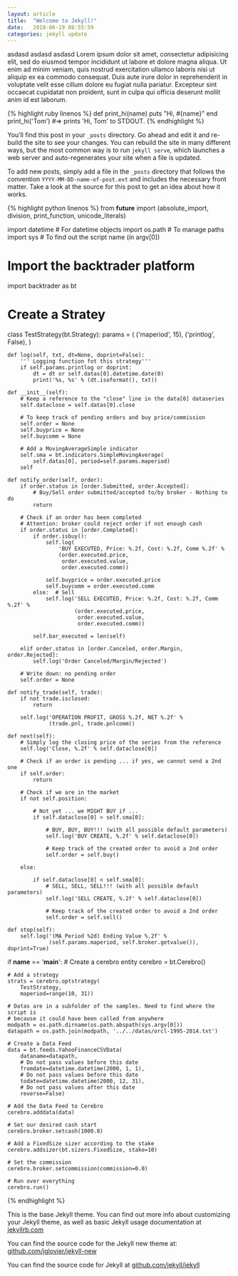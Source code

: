```yaml
---
layout: article
title:  "Welcome to Jekyll!"
date:   2018-06-19 08:55:59
categories: jekyll update
---
```

asdasd
asdasd
asdasd
Lorem ipsum dolor sit amet, consectetur adipisicing elit, sed do eiusmod tempor incididunt ut labore et dolore magna aliqua. Ut enim ad minim veniam, quis nostrud exercitation ullamco laboris nisi ut aliquip ex ea commodo consequat. Duis aute irure dolor in reprehenderit in voluptate velit esse cillum dolore eu fugiat nulla pariatur. Excepteur sint occaecat cupidatat non proident, sunt in culpa qui officia deserunt mollit anim id est laborum.

{% highlight ruby linenos %}
def print_hi(name)
  puts "Hi, #{name}"
end
print_hi('Tom')
#=> prints 'Hi, Tom' to STDOUT.
{% endhighlight %}

You’ll find this post in your `_posts` directory. Go ahead and edit it and re-build the site to see your changes. You can rebuild the site in many different ways, but the most common way is to run `jekyll serve`, which launches a web server and auto-regenerates your site when a file is updated.

To add new posts, simply add a file in the `_posts` directory that follows the convention `YYYY-MM-DD-name-of-post.ext` and includes the necessary front matter. Take a look at the source for this post to get an idea about how it works.



{% highlight python linenos %}
from __future__ import (absolute_import, division, print_function,
                        unicode_literals)

import datetime  # For datetime objects
import os.path  # To manage paths
import sys  # To find out the script name (in argv[0])


# Import the backtrader platform
import backtrader as bt


# Create a Stratey
class TestStrategy(bt.Strategy):
    params = (
        ('maperiod', 15),
        ('printlog', False),
    )

    def log(self, txt, dt=None, doprint=False):
        ''' Logging function fot this strategy'''
        if self.params.printlog or doprint:
            dt = dt or self.datas[0].datetime.date(0)
            print('%s, %s' % (dt.isoformat(), txt))

    def __init__(self):
        # Keep a reference to the "close" line in the data[0] dataseries
        self.dataclose = self.datas[0].close

        # To keep track of pending orders and buy price/commission
        self.order = None
        self.buyprice = None
        self.buycomm = None

        # Add a MovingAverageSimple indicator
        self.sma = bt.indicators.SimpleMovingAverage(
            self.datas[0], period=self.params.maperiod)
        self

    def notify_order(self, order):
        if order.status in [order.Submitted, order.Accepted]:
            # Buy/Sell order submitted/accepted to/by broker - Nothing to do
            return

        # Check if an order has been completed
        # Attention: broker could reject order if not enough cash
        if order.status in [order.Completed]:
            if order.isbuy():
                self.log(
                    'BUY EXECUTED, Price: %.2f, Cost: %.2f, Comm %.2f' %
                    (order.executed.price,
                     order.executed.value,
                     order.executed.comm))

                self.buyprice = order.executed.price
                self.buycomm = order.executed.comm
            else:  # Sell
                self.log('SELL EXECUTED, Price: %.2f, Cost: %.2f, Comm %.2f' %
                         (order.executed.price,
                          order.executed.value,
                          order.executed.comm))

            self.bar_executed = len(self)

        elif order.status in [order.Canceled, order.Margin, order.Rejected]:
            self.log('Order Canceled/Margin/Rejected')

        # Write down: no pending order
        self.order = None

    def notify_trade(self, trade):
        if not trade.isclosed:
            return

        self.log('OPERATION PROFIT, GROSS %.2f, NET %.2f' %
                 (trade.pnl, trade.pnlcomm))

    def next(self):
        # Simply log the closing price of the series from the reference
        self.log('Close, %.2f' % self.dataclose[0])

        # Check if an order is pending ... if yes, we cannot send a 2nd one
        if self.order:
            return

        # Check if we are in the market
        if not self.position:

            # Not yet ... we MIGHT BUY if ...
            if self.dataclose[0] > self.sma[0]:

                # BUY, BUY, BUY!!! (with all possible default parameters)
                self.log('BUY CREATE, %.2f' % self.dataclose[0])

                # Keep track of the created order to avoid a 2nd order
                self.order = self.buy()

        else:

            if self.dataclose[0] < self.sma[0]:
                # SELL, SELL, SELL!!! (with all possible default parameters)
                self.log('SELL CREATE, %.2f' % self.dataclose[0])

                # Keep track of the created order to avoid a 2nd order
                self.order = self.sell()

    def stop(self):
        self.log('(MA Period %2d) Ending Value %.2f' %
                 (self.params.maperiod, self.broker.getvalue()), doprint=True)


if __name__ == '__main__':
    # Create a cerebro entity
    cerebro = bt.Cerebro()

    # Add a strategy
    strats = cerebro.optstrategy(
        TestStrategy,
        maperiod=range(10, 31))

    # Datas are in a subfolder of the samples. Need to find where the script is
    # because it could have been called from anywhere
    modpath = os.path.dirname(os.path.abspath(sys.argv[0]))
    datapath = os.path.join(modpath, '../../datas/orcl-1995-2014.txt')

    # Create a Data Feed
    data = bt.feeds.YahooFinanceCSVData(
        dataname=datapath,
        # Do not pass values before this date
        fromdate=datetime.datetime(2000, 1, 1),
        # Do not pass values before this date
        todate=datetime.datetime(2000, 12, 31),
        # Do not pass values after this date
        reverse=False)

    # Add the Data Feed to Cerebro
    cerebro.adddata(data)

    # Set our desired cash start
    cerebro.broker.setcash(1000.0)

    # Add a FixedSize sizer according to the stake
    cerebro.addsizer(bt.sizers.FixedSize, stake=10)

    # Set the commission
    cerebro.broker.setcommission(commission=0.0)

    # Run over everything
    cerebro.run()
{% endhighlight %}




This is the base Jekyll theme. You can find out more info about customizing your Jekyll theme, as well as basic Jekyll usage documentation at [jekyllrb.com](http://jekyllrb.com/)

You can find the source code for the Jekyll new theme at: [github.com/jglovier/jekyll-new](https://github.com/jglovier/jekyll-new)

You can find the source code for Jekyll at [github.com/jekyll/jekyll](https://github.com/jekyll/jekyll)
